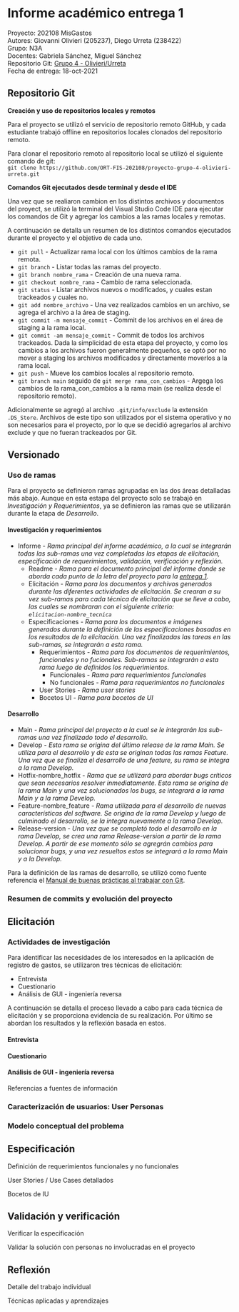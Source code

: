 # Informe académico entrega 1

Proyecto: 202108 MisGastos  
Autores: Giovanni Olivieri (205237), Diego Urreta (238422)  
Grupo: N3A  
Docentes: Gabriela Sánchez, Miguel Sánchez  
Repositorio Git: [Grupo 4 - Olivieri/Urreta](https://github.com/ORT-FIS-202108/proyecto-grupo-4-olivieri-urreta.git)  
Fecha de entrega: 18-oct-2021

## Repositorio Git

**Creación y uso de repositorios locales y remotos**

Para el proyecto se utilizó el servicio de repositorio remoto GitHub, y cada estudiante trabajó offline en repositorios locales clonados del repositorio remoto.

Para clonar el repositorio remoto al repositorio local se utilizó el siguiente comando de git:  
```git clone https://github.com/ORT-FIS-202108/proyecto-grupo-4-olivieri-urreta.git```

**Comandos Git ejecutados desde terminal y desde el IDE**

Una vez que se realiaron cambion en los distintos archivos y documentos del proyect, se utilizó la terminal del Visual Studio Code IDE para ejecutar los comandos de Git y agregar los cambios a las ramas locales y remotas.

A continuación se detalla un resumen de los distintos comandos ejecutados durante el proyecto y el objetivo de cada uno.

- ```git pull``` - Actualizar rama local con los últimos cambios de la rama remota.
- ```git branch``` - Listar todas las ramas del proyecto.
- ```git branch nombre_rama``` - Creación de una nueva rama.
- ```git checkout nombre_rama``` - Cambio de rama seleccionada.
- ```git status``` - Listar archivos nuevos o modificados, y cuales estan trackeados y cuales no. 
- ```git add nombre_archivo``` - Una vez realizados cambios en un archivo, se agrega el archivo a la área de staging.
- ```git commit -m mensaje_commit``` - Commit de los archivos en el área de staging a la rama local.
- ```git commit -am mensaje_commit``` - Commit de todos los archivos trackeados. Dada la simplicidad de esta etapa del proyecto, y como los cambios a los archivos fueron generalmente pequeños, se optó por no mover a staging los archivos modificados y directamente moverlos a la rama local.
- ```git push``` - Mueve los cambios locales al repositorio remoto.
- ```git branch main``` seguido de ```git merge rama_con_cambios``` - Argega los cambios de la rama_con_cambios a la rama main (se realiza desde el repositorio remoto).

Adicionalmente se agregó al archivo ```.git/info/exclude``` la extensión ```.DS_Store```. Archivos de este tipo son utilizados por el sistema operativo y no son necesarios para el proyecto, por lo que se decidió agregarlos al archivo exclude y que no fueran trackeados por Git.

## Versionado

### Uso de ramas

Para el proyecto se definieron ramas agrupadas en las dos áreas detalladas más abajo. Aunque en esta estapa del proyecto solo se trabajó en *Investigación y Requerimientos*, ya se definieron las ramas que se utilizarán durante la etapa de *Desarrollo*. 

#### Investigación y requerimientos
- Informe - *Rama principal del informe académico, a la cual se integrarán todas las sub-ramas una vez completadas las etapas de elicitación, especificación de requerimientos, validación, verificación y reflexión.*
  - Readme - *Rama para el documento principal del informe donde se aborda cada punto de la letra del proyecto para la [ entrega 1](../letra.md).*
  - Elicitación - *Rama para los documentos y archivos generados durante las diferentes actividades de elicitación. Se crearan a su vez sub-ramas para cada técnica de elicitación que se lleve a cabo, las cuales se nombraran con el siguiente criterio:  
  ```elicitacion-nombre_tecnica```*
  - Especificaciones - *Rama para los documentos e imágenes generados durante la definición de las especificaciones basadas en los resultados de la elicitación. Una vez finalizadas las tareas en las sub-ramas, se integrarán a esta rama.*
    - Requerimientos - *Rama para los documentos de requerimientos, funcionales y no fucionales. Sub-ramas se integrarán a esta rama luego de definidos los requerimientos.*
      - Funcionales - *Rama para requerimientos funcionales*
      - No funcionales - *Rama para requerimientos no funcionales*
    - User Stories - *Rama user stories*
    - Bocetos UI - *Rama para bocetos de UI*
  
#### Desarrollo
- Main - *Rama principal del proyecto a la cual se le integrarán las sub-ramas una vez finalizado todo el desarrollo.*
- Develop - *Esta rama se origina del último release de la rama Main. Se utiliza para el desarrollo y de esta se originan todas las ramas Feature. Una vez que se finaliza el desarrollo de una feature, su rama se integra a la rama Develop.*
- Hotfix-nombre_hotfix - *Rama que se utilizará para abordar bugs críticos que sean necesarios resolver inmediatamente. Esta rama se origina de la rama Main y una vez solucionados los bugs, se integrará a la rama Main y a la rama Develop.*
- Feature-nombre_feature - *Rama utilizada para el desarrollo de nuevas características del software. Se origina de la rama Develop y luego de culminado el desarrollo, se la integra nuevamente a la rama Develop.*
- Release-version - *Una vez que se completó todo el desarrollo en la rama Develop, se crea una rama Release-version a partir de la rama Develop. A partir de ese momento sólo se agregrán cambios para solucionar bugs, y una vez resueltos estos se integrará a la rama Main y a la Develop.*

Para la definición de las ramas de desarrollo, se utilizó como fuente referencia el [Manual de buenas prácticas al trabajar con Git](https://david-estevez.gitbooks.io/the-git-the-bad-and-the-ugly/content/es/buenas-practicas-al-trabajar-con-git.html).

### Resumen de commits y evolución del proyecto

## Elicitación

### Actividades de investigación

Para identificar las necesidades de los interesados en la aplicación de registro de gastos, se utilizaron tres técnicas de elicitación:

- Entrevista
- Cuestionario
- Análisis de GUI - ingeniería reversa

A continuación se detalla el proceso llevado a cabo para cada técnica de elicitación y se proporciona evidencia de su realización. Por último se abordan los resultados y la reflexión basada en estos.

#### Entrevista

#### Cuestionario

#### Análisis de GUI - ingeniería reversa

Referencias a fuentes de información


### Caracterización de usuarios: User Personas

### Modelo conceptual del problema

## Especificación

Definición de requerimientos funcionales y no funcionales

User Stories / Use Cases detallados

Bocetos de IU

## Validación y verificación

Verificar la especificación

Validar la solución con personas no involucradas en el proyecto

## Reflexión

Detalle del trabajo individual

Técnicas aplicadas y aprendizajes



